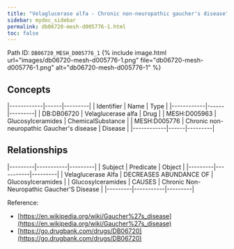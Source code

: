 ```yaml
---
title: "Velaglucerase alfa - Chronic non-neuropathic gaucher's disease"
sidebar: mydoc_sidebar
permalink: db06720-mesh-d005776-1.html
toc: false 
---
```



Path ID: `DB06720_MESH_D005776_1`
{% include image.html url="images/db06720-mesh-d005776-1.png" file="db06720-mesh-d005776-1.png" alt="db06720-mesh-d005776-1" %}

## Concepts

|------------|------|---------|
| Identifier | Name | Type    |
|------------|------|---------|
| DB:DB06720 | Velaglucerase alfa | Drug |
| MESH:D005963 | Glucosylceramides | ChemicalSubstance |
| MESH:D005776 | Chronic non-neuropathic Gaucher's disease | Disease |
|------------|------|---------|

## Relationships

|---------|-----------|---------|
| Subject | Predicate | Object  |
|---------|-----------|---------|
| Velaglucerase Alfa | DECREASES ABUNDANCE OF | Glucosylceramides |
| Glucosylceramides | CAUSES | Chronic Non-Neuropathic Gaucher'S Disease |
|---------|-----------|---------|

Reference: 
  - [https://en.wikipedia.org/wiki/Gaucher%27s_disease](https://en.wikipedia.org/wiki/Gaucher%27s_disease)
  - [https://go.drugbank.com/drugs/DB06720](https://go.drugbank.com/drugs/DB06720)
